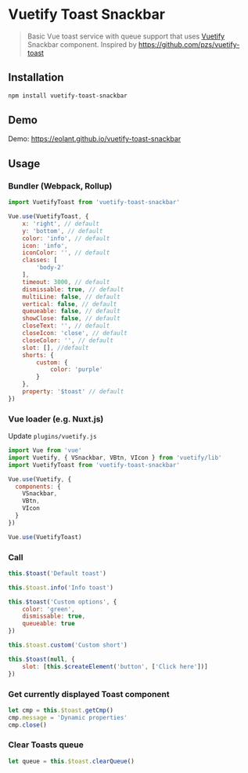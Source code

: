 # Vuetify Toast Snackbar

> Basic Vue toast service with queue support that uses [Vuetify](https://github.com/vuetifyjs/vuetify) Snackbar component.
> Inspired by https://github.com/pzs/vuetify-toast

## Installation

```bash
npm install vuetify-toast-snackbar
```

## Demo

Demo: https://eolant.github.io/vuetify-toast-snackbar

## Usage

### Bundler (Webpack, Rollup)

```js
import VuetifyToast from 'vuetify-toast-snackbar'

Vue.use(VuetifyToast, {
	x: 'right', // default
	y: 'bottom', // default
	color: 'info', // default
	icon: 'info',
	iconColor: '', // default
	classes: [
		'body-2'
	],
	timeout: 3000, // default
	dismissable: true, // default
	multiLine: false, // default
	vertical: false, // default
	queueable: false, // default
	showClose: false, // default
	closeText: '', // default
	closeIcon: 'close', // default
	closeColor: '', // default
	slot: [], //default
	shorts: {
		custom: {
			color: 'purple'
		}
	},
	property: '$toast' // default
})
```

### Vue loader (e.g. Nuxt.js)

Update `plugins/vuetify.js`

```js
import Vue from 'vue'
import Vuetify, { VSnackbar, VBtn, VIcon } from 'vuetify/lib'
import VuetifyToast from 'vuetify-toast-snackbar'

Vue.use(Vuetify, {
  components: {
    VSnackbar,
    VBtn,
    VIcon
  }
})

Vue.use(VuetifyToast)
```

### Call

```js
this.$toast('Default toast')

this.$toast.info('Info toast')

this.$toast('Custom options', {
	color: 'green',
	dismissable: true,
	queueable: true
})

this.$toast.custom('Custom short')

this.$toast(null, {
	slot: [this.$createElement('button', ['Click here'])]
})
```

### Get currently displayed Toast component

```js
let cmp = this.$toast.getCmp()
cmp.message = 'Dynamic properties'
cmp.close()
```

### Clear Toasts queue

```js
let queue = this.$toast.clearQueue()
```